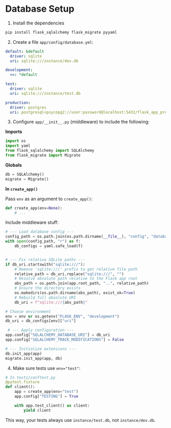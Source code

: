 # Database Setup

1. Install the dependencies

```bash
pip install flask_sqlalchemy flask_migrate pyyaml
```

2. Create a file `app/config/database.yml`:

```yaml
default: &default
  driver: sqlite
  uri: sqlite:///instance/dev.db

development:
  <<: *default

test:
  driver: sqlite
  uri: sqlite:///instance/test.db

production:
  driver: postgres
  uri: postgresql+psycopg2://user:password@localhost:5432/flask_app_prod
```

3. Configure `app/__init__.py` (middleware) to include the following:

**Imports**

```python
import os
import yaml
from flask_sqlalchemy import SQLAlchemy
from flask_migrate import Migrate
```

**Globals**

```python
db = SQLAlchemy()
migrate = Migrate()
```

**In `create_app()`**

Pass `env` as an argument to `create_app()`:

```python
def create_app(env=None):
    # ...
```

Include middleware stuff:

```python
# --- Load database config ---
config_path = os.path.join(os.path.dirname(__file__), "config", "database.yml")
with open(config_path, "r") as f:
    db_configs = yaml.safe_load(f)


# --- Fix relative SQLite paths ---
if db_uri.startswith("sqlite:///"):
    # Remove 'sqlite:///' prefix to get relative file path
    relative_path = db_uri.replace("sqlite:///", "")
    # Resolve absolute path relative to the Flask app root
    abs_path = os.path.join(app.root_path, "..", relative_path)
    # Ensure the directory exists
    os.makedirs(os.path.dirname(abs_path), exist_ok=True)
    # Rebuild full absolute URI
    db_uri = f"sqlite:///{abs_path}"

# Choose environment
env = env or os.getenv("FLASK_ENV", "development")
db_uri = db_configs[env]["uri"]

 # --- Apply configuration ---
app.config["SQLALCHEMY_DATABASE_URI"] = db_uri
app.config["SQLALCHEMY_TRACK_MODIFICATIONS"] = False

# --- Initialize extensions ---
db.init_app(app)
migrate.init_app(app, db)
```

4. Make sure tests use `env="test"`:

```python
# In tests/conftest.py
@pytest.fixture
def client():
    app = create_app(env="test")
    app.config["TESTING"] = True

    with app.test_client() as client:
        yield client
```

This way, your tests always use `instance/test.db`, not `instance/dev.db`.
